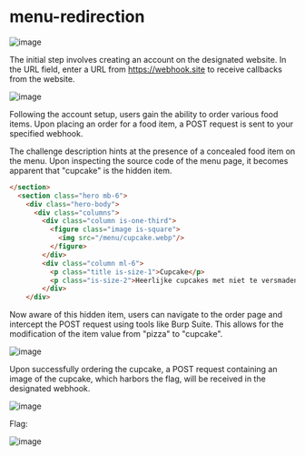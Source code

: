 # menu-redirection

![image](https://github.com/Fryslan-Boppe/notes/assets/96194510/a4d8d38f-c2b1-4141-a11e-c8ec50fed4ab)

The initial step involves creating an account on the designated website. In the URL field, enter a URL from https://webhook.site to receive callbacks from the website.

![image](https://github.com/Fryslan-Boppe/notes/assets/96194510/6c75ffcb-a40d-440f-94dd-baf11a4e2895)

Following the account setup, users gain the ability to order various food items. Upon placing an order for a food item, a POST request is sent to your specified webhook.

The challenge description hints at the presence of a concealed food item on the menu. Upon inspecting the source code of the menu page, it becomes apparent that "cupcake" is the hidden item.
```html
</section>
  <section class="hero mb-6">
    <div class="hero-body">
      <div class="columns">
        <div class="column is-one-third">
          <figure class="image is-square">
            <img src="/menu/cupcake.webp"/>
          </figure>
        </div>
        <div class="column ml-6">
          <p class="title is-size-1">Cupcake</p>
          <p class="is-size-2">Heerlijke cupcakes met niet te versmaden cyber sprinkles, opgetopt met een prachtig vlaggetje.</p>
        </div>
    </div>
```
Now aware of this hidden item, users can navigate to the order page and intercept the POST request using tools like Burp Suite. This allows for the modification of the item value from "pizza" to "cupcake".

![image](https://github.com/Fryslan-Boppe/notes/assets/96194510/b73b20be-2b2b-433a-99e2-254787474afa)

Upon successfully ordering the cupcake, a POST request containing an image of the cupcake, which harbors the flag, will be received in the designated webhook.

![image](https://github.com/Fryslan-Boppe/notes/assets/96194510/b410215f-5374-459c-946c-d91e5e1fb238)

Flag:

![image](https://github.com/Fryslan-Boppe/notes/assets/96194510/3d36ddf0-2177-4b31-abbc-c62def3a7704)
